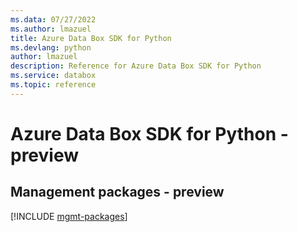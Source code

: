 ```yaml
---
ms.data: 07/27/2022
ms.author: lmazuel
title: Azure Data Box SDK for Python
ms.devlang: python
author: lmazuel
description: Reference for Azure Data Box SDK for Python
ms.service: databox
ms.topic: reference
---
```

# Azure Data Box SDK for Python - preview

## Management packages - preview
[!INCLUDE [mgmt-packages](data-box-mgmt-index.md)]